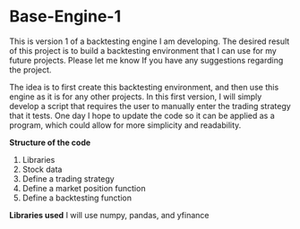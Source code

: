 # Base-Engine-1
This is version 1 of a backtesting engine I am developing. The desired result of this project is to build a backtesting environment that I can use for my future projects. Please let me know If you have any suggestions regarding the project. 

The idea is to first create this backtesting environment, and then use this engine as it is for any other projects. In this first version, I will simply develop a script that requires the user to manually enter the trading strategy that it tests. One day I hope to update the code so it can be applied as a program, which could allow for more simplicity and readability.

**Structure of the code**
1. Libraries
2. Stock data
3. Define a trading strategy
4. Define a market position function
5. Define a backtesting function

**Libraries used**
I will use numpy, pandas, and yfinance
